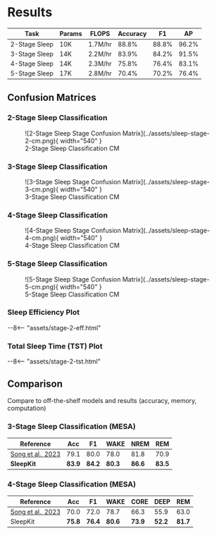 # Results

| Task           | Params   | FLOPS    | Accuracy  | F1       | AP        |
| -------------- | -------- | -------- | --------- | -------- | --------- |
| 2-Stage Sleep  | 10K      | 1.7M/hr  | 88.8%     | 88.8%    | 96.2%     |
| 3-Stage Sleep  | 14K      | 2.2M/hr  | 83.9%     | 84.2%    | 91.5%     |
| 4-Stage Sleep  | 14K      | 2.3M/hr  | 75.8%     | 76.4%    | 83.1%     |
| 5-Stage Sleep  | 17K      | 2.8M/hr  | 70.4%     | 70.2%    | 76.4%     |

## Confusion Matrices

### 2-Stage Sleep Classification

<figure markdown>
  ![2-Stage Sleep Stage Confusion Matrix](../assets/sleep-stage-2-cm.png){ width="540" }
  <figcaption>2-Stage Sleep Classification CM</figcaption>
</figure>

### 3-Stage Sleep Classification

<figure markdown>
  ![3-Stage Sleep Stage Confusion Matrix](../assets/sleep-stage-3-cm.png){ width="540" }
  <figcaption>3-Stage Sleep Classification CM</figcaption>
</figure>

### 4-Stage Sleep Classification

<figure markdown>
  ![4-Stage Sleep Stage Confusion Matrix](../assets/sleep-stage-4-cm.png){ width="540" }
  <figcaption>4-Stage Sleep Classification CM</figcaption>
</figure>

### 5-Stage Sleep Classification

<figure markdown>
  ![5-Stage Sleep Stage Confusion Matrix](../assets/sleep-stage-5-cm.png){ width="540" }
  <figcaption>5-Stage Sleep Classification CM</figcaption>
</figure>

### Sleep Efficiency Plot

<div class="sk-plotly-graph-div">
--8<-- "assets/stage-2-eff.html"
</div>

### Total Sleep Time (TST) Plot

<div class="sk-plotly-graph-div">
--8<-- "assets/stage-2-tst.html"
</div>


## Comparison

Compare to off-the-shelf models and results (accuracy, memory, computation)

### 3-Stage Sleep Classification (MESA)

| Reference         | Acc       | F1        | WAKE      | NREM      | REM       |
| ----------------- | --------- | --------- | --------- | --------- | --------- |
| [Song et al., 2023](https://doi.org/10.1371/journal.pone.0285703) | 79.1      | 80.0      | 78.0      | 81.8      | 70.9      |
| **SleepKit**      | **83.9**  | **84.2**  | **80.3**  | **86.6**  | **83.5**  |


### 4-Stage Sleep Classification (MESA)

| Reference         | Acc       | F1        | WAKE      | CORE      | DEEP      | REM       |
| ----------------- | --------- | --------- | --------- | --------- | --------- | --------- |
| [Song et al., 2023](https://doi.org/10.1371/journal.pone.0285703) | 70.0      | 72.0      | 78.7      | 66.3      | 55.9      | 63.0      |
| SleepKit          | **75.8**  | **76.4**  | **80.6**  | **73.9**  | **52.2**  | **81.7**  |
